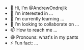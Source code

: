 - 👋 Hi, I’m @AndrewOndrejik
- 👀 I’m interested in ...
- 🌱 I’m currently learning ...
- 💞️ I’m looking to collaborate on ...
- 📫 How to reach me ...
- 😄 Pronouns: what's in my pants
- ⚡ Fun fact: ...

<!---
AndrewOndrejik/AndrewOndrejik is a ✨ special ✨ repository because its `README.md` (this file) appears on your GitHub profile.
You can click the Preview link to take a look at your changes.
--->
